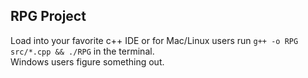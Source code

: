 ## RPG Project

Load into your favorite c++ IDE or for Mac/Linux users run `g++ -o RPG src/*.cpp && ./RPG` in the terminal.  
Windows users figure something out.
